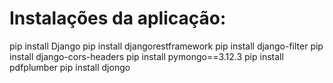 # Instalações da aplicação:
pip install Django
pip install djangorestframework
pip install django-filter
pip install django-cors-headers
pip install pymongo==3.12.3
pip install pdfplumber
pip install djongo
